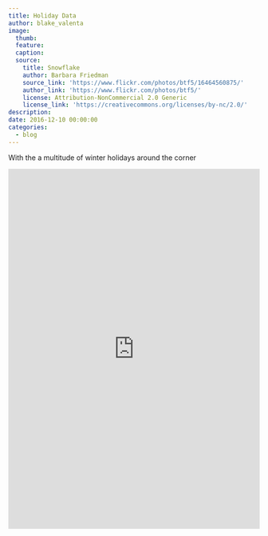```yaml
---
title: Holiday Data
author: blake_valenta
image:
  thumb:
  feature:
  caption:
  source:
    title: Snowflake
    author: Barbara Friedman
    source_link: 'https://www.flickr.com/photos/btf5/16464560875/'
    author_link: 'https://www.flickr.com/photos/btf5/'
    license: Attribution-NonCommercial 2.0 Generic
    license_link: 'https://creativecommons.org/licenses/by-nc/2.0/'
description:
date: 2016-12-10 00:00:00
categories:
  - blog
---
```



With the a multitude of winter holidays around the corner

<iframe width="100%" height="720" frameborder="0" src="https://blakev.carto.com/builder/ce20b878-c005-11e6-9a09-0e3ff518bd15/embed" allowfullscreen webkitallowfullscreen mozallowfullscreen oallowfullscreen msallowfullscreen></iframe>